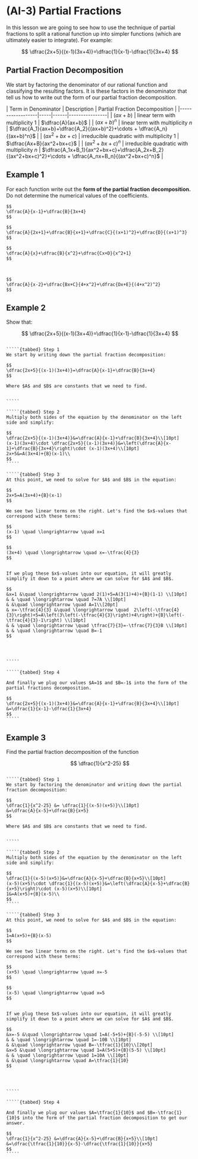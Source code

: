 # (AI-3) Partial Fractions

In this lesson we are going to see how to use the technique of partial fractions to split a rational function up into simpler functions (which are ultimately easier to integrate). For example:

$$
\dfrac{2x+5}{(x-1)(3x+4)}=\dfrac{1}{x-1}-\dfrac{1}{3x+4}
$$

## Partial Fraction Decomposition

We start by factoring the denominator of our rational function and classifying the resulting factors. It is these factors in the denominator that tell us how to write out the form of our partial fraction decomposition.

| Term in Denominator | Description | Partial Fraction Decomposition |
|------------------|-----|------|----------------|
| $(ax+b)$ | linear term with multiplicity&nbsp;$1$   | $\dfrac{A}{ax+b}$ |
| $(ax+b)^n$ | linear term with multiplicity&nbsp;$n$ | $\dfrac{A_1}{ax+b}+\dfrac{A_2}{(ax+b)^2}+\cdots + \dfrac{A_n}{(ax+b)^n}$ |
| $(ax^2+bx+c)$ | irreducible quadratic with multiplicity&nbsp;$1$   | $\dfrac{Ax+B}{ax^2+bx+c}$ |
| $(ax^2+bx+c)^n$  | irreducible quadratic with multiplicity&nbsp;$n$  | $\dfrac{A_1x+B_1}{ax^2+bx+c}+\dfrac{A_2x+B_2}{(ax^2+bx+c)^2}+\cdots + \dfrac{A_nx+B_n}{(ax^2+bx+c)^n}$ |



## Example 1

For each function write out the **form of the partial fraction decomposition.** Do not determine the numerical values of the coefficients.

```{dropdown} $\dfrac{2x+5}{(x-1)(3x+4)}$
$$
\dfrac{A}{x-1}+\dfrac{B}{3x+4}
$$

```

```{dropdown} $\dfrac{3x^2}{(2x+1)(x+1)^3}$
$$
\dfrac{A}{2x+1}+\dfrac{B}{x+1}+\dfrac{C}{(x+1)^2}+\dfrac{D}{(x+1)^3}
$$

```

```{dropdown} $\dfrac{4x^3+5}{x^2(x^2+1)}$
$$
\dfrac{A}{x}+\dfrac{B}{x^2}+\dfrac{Cx+D}{x^2+1}
$$

```

```{dropdown} $\dfrac{x^2+12x+4}{(x-2)(4+x^2)^2}$


$$
\dfrac{A}{x-2}+\dfrac{Bx+C}{4+x^2}+\dfrac{Dx+E}{(4+x^2)^2}
$$

```

## Example 2
Show that:

$$
\dfrac{2x+5}{(x-1)(3x+4)}=\dfrac{1}{x-1}-\dfrac{1}{3x+4}
$$

``````{dropdown} Solution (Click to see the steps.)

`````{tabbed} Step 1
We start by writing down the partial fraction decomposition:

$$
\dfrac{2x+5}{(x-1)(3x+4)}=\dfrac{A}{x-1}+\dfrac{B}{3x+4}
$$
 
Where $A$ and $B$ are constants that we need to find.


`````

`````{tabbed} Step 2
Multiply both sides of the equation by the denominator on the left side and simplify:

$$
\dfrac{2x+5}{(x-1)(3x+4)}&=\dfrac{A}{x-1}+\dfrac{B}{3x+4}\\[10pt]
(x-1)(3x+4)\cdot \dfrac{2x+5}{(x-1)(3x+4)}&=\left(\dfrac{A}{x-1}+\dfrac{B}{3x+4}\right)\cdot (x-1)(3x+4)\\[10pt]
2x+5&=A(3x+4)+{B}(x-1)\\
$$
`````

`````{tabbed} Step 3
At this point, we need to solve for $A$ and $B$ in the equation:

$$
2x+5=A(3x+4)+{B}(x-1)
$$

We see two linear terms on the right. Let's find the $x$-values that correspond with these terms:

$$
(x-1) \quad \longrightarrow \quad x=1
$$

$$
(3x+4) \quad \longrightarrow \quad x=-\tfrac{4}{3}
$$


If we plug these $x$-values into our equation, it will greatly simplify it down to a point where we can solve for $A$ and $B$.

$$
&x=1 &\quad \longrightarrow \quad 2(1)+5=A(3(1)+4)+{B}(1-1) \\[10pt]
& & \quad \longrightarrow \quad 7=7A \\[10pt]
& &\quad \longrightarrow \quad A=1\\[20pt]
& x=-\tfrac{4}{3} &\quad \longrightarrow \quad  2\left(-\tfrac{4}{3}\right)+5=A\left(3\left(-\tfrac{4}{3}\right)+4\right)+{B}\left(-\tfrac{4}{3}-1\right) \\[10pt]
& & \quad \longrightarrow \quad \tfrac{7}{3}=-\tfrac{7}{3}B \\[10pt]
& & \quad \longrightarrow \quad B=-1
$$




`````

`````{tabbed} Step 4

And finally we plug our values $A=1$ and $B=-1$ into the form of the partial fractions decomposition.

$$
\dfrac{2x+5}{(x-1)(3x+4)}&=\dfrac{A}{x-1}+\dfrac{B}{3x+4}\\[10pt]
&=\dfrac{1}{x-1}-\dfrac{1}{3x+4}
$$
`````

``````


## Example 3
Find the partial fraction decomposition of the function

$$
\dfrac{1}{x^2-25}
$$

``````{dropdown} Solution (Click to see the steps.)

`````{tabbed} Step 1
We start by factoring the denominator and writing down the partial fraction decomposition:

$$
\dfrac{1}{x^2-25} &= \dfrac{1}{(x-5)(x+5)}\\[10pt]
&=\dfrac{A}{x-5}+\dfrac{B}{x+5}
$$
 
Where $A$ and $B$ are constants that we need to find.


`````

`````{tabbed} Step 2
Multiply both sides of the equation by the denominator on the left side and simplify:

$$
\dfrac{1}{(x-5)(x+5)}&=\dfrac{A}{x-5}+\dfrac{B}{x+5}\\[10pt]
(x-5)(x+5)\cdot \dfrac{1}{(x-5)(x+5)}&=\left(\dfrac{A}{x-5}+\dfrac{B}{x+5}\right)\cdot (x-5)(x+5)\\[10pt]
1&=A(x+5)+{B}(x-5)\\
$$
`````

`````{tabbed} Step 3
At this point, we need to solve for $A$ and $B$ in the equation:

$$
1=A(x+5)+{B}(x-5)
$$

We see two linear terms on the right. Let's find the $x$-values that correspond with these terms:

$$
(x+5) \quad \longrightarrow \quad x=-5
$$

$$
(x-5) \quad \longrightarrow \quad x=5
$$


If we plug these $x$-values into our equation, it will greatly simplify it down to a point where we can solve for $A$ and $B$.

$$
&x=-5 &\quad \longrightarrow \quad 1=A(-5+5)+{B}(-5-5) \\[10pt]
& & \quad \longrightarrow \quad 1=-10B \\[10pt]
& &\quad \longrightarrow \quad B=-\tfrac{1}{10}\\[20pt]
&x=5 &\quad \longrightarrow \quad 1=A(5+5)+{B}(5-5) \\[10pt]
& & \quad \longrightarrow \quad 1=10A \\[10pt]
& &\quad \longrightarrow \quad A=\tfrac{1}{10}
$$




`````

`````{tabbed} Step 4

And finally we plug our values $A=\tfrac{1}{10}$ and $B=-\tfrac{1}{10}$ into the form of the partial fraction decomposition to get our answer.

$$
\dfrac{1}{x^2-25} &=\dfrac{A}{x-5}+\dfrac{B}{x+5}\\[10pt]
&=\dfrac{\tfrac{1}{10}}{x-5}-\dfrac{\tfrac{1}{10}}{x+5}
$$
`````

``````

<!--

## Example 3
Find the partial fraction decomposition of the function

$$
\dfrac{x^2+3x-5}{3x^3+5x^2-2x}
$$


## Rational Functions

A rational function is a function of the form: 

$$
\dfrac{P(x)}{Q(x)}
$$

where $P$ and $Q$ are polynomials with variable $x$ and real number coefficients.


## Factoring

Get ready for some factoring! The **Fundamental Theorem of Algebra** asserts that every polynomial with real number coefficients can be factored into terms of the form:

| multiplicity | linear | irreducible quadratic |
|:-:|--------|-----------------------|
| $1$ | $ax+b$ | $(ax^2+bx+c)$         |
| repeated | $(ax+b)^n$ | $(ax^2+bx+c)^n$   |

(where $a$, $b$, and $c$ are real numbers)


### Irreducible Quadratics

There are quadratic expressions like $(x^2+4)$ or $(x^2+x+1)$ that cannot be factored any further into products of linear terms (factored with real number coefficients). 

Why is this? Unfortunately, the real numbers are just not "enough." We need more. We need complex numbers. But this is a calculus course and we're only working with real numbers. So irreducible quadratics it is!

### Checking Irreducibility 

How do we know if a quadratic is irreducible? Try setting it equal to&nbsp;$0$ and solving for $x$. Is there a solution? Can it ever equal&nbsp;0?

Let's try using the **quadratic formula** to check if $3x^2+x+2$ is irreducible.

$$
x=\dfrac{-b\pm \sqrt{b^2-4ac}}{2a}\quad \longrightarrow \quad x&=\dfrac{-1\pm \sqrt{1^2-4(3)(2)}}{2(3)}\\[10pt]
&=\dfrac{-1\pm \sqrt{-23}}{6}
$$

**The negative under the square root means the quadratic polynomial is irreducible.**




## Trig Substitutions

We identify which trigonometric substitution to use, based on the square root term that shows up in our integral. There are generally three cases we consider:

| Term in Denominator | Choice for $x$ | Partial Fraction Decomposition |
|------------------|-----|------|----------------|
| $(ax+b)$ | linear term with multiplicity&nbsp;$1$   | $\dfrac{A}{ax+b}$ |
| $(ax+b)^n$ | linear term with multiplicity&nbsp;$n$ | $\dfrac{A_1}{ax+b}+\dfrac{A_2}{(ax+b)^2}+\cdots + \dfrac{A_n}{(ax+b)^n}$ |
| $(ax^2+bx+c)$ | irreducible quadratic with multiplicity&nbsp;$1$   | $\dfrac{Ax+B}{ax^2+bx+c}$ |
| $(ax^2+bx+c)^n$  | irreducible quadratic with multiplicity&nbsp;$n$  | $\dfrac{A_1x+B_1}{ax^2+bx+c}+\dfrac{A_2x+B_2}{(ax^2+bx+c)^2}+\cdots + \dfrac{A_nx+B_n}{(ax^2+bx+c)^n}$ |




-->
